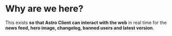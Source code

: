 # Why are we here?

This exists **so that Astro Client can interact with the web** in real time for the **news feed, hero image, changelog, banned users and latest version**.
